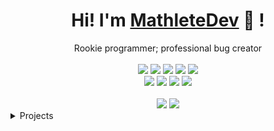 <div align="center">
	<h1>Hi! I'm <a href="https://mathletedev.vercel.app">MathleteDev</a> 🐬 !</h1>
	<div>Rookie programmer; professional bug creator</div>
	<br />
	<a href="https://www.linux.org"><img src="https://img.shields.io/badge/OS-Linux-e06c75?style=flat&logo=linux" /></a>
	<a href="https://archlinux.org"><img src="https://img.shields.io/badge/DISTRO-Arch-56b6c2?style=flat&logo=arch-linux" /></a>
	<a href="https://xmonad.org"><img src="https://img.shields.io/badge/DE-XMonad-c678dd?style=flat&logo=haskell" /></a>
	<a href="https://neovim.io"><img src="https://img.shields.io/badge/IDE-Neovim-98c379?style=flat&logo=neovim" /></a>
	<a href="https://www.typescriptlang.org"><img src="https://img.shields.io/badge/LANG-TypeScript-61afef?style=flat&logo=typescript" /></a>
	<br />
	<a href="https://github.com/mathletedev"><img src="https://img.shields.io/github/stars/mathletedev?color=dcdfe4&label=GITHUB&style=flat&logo=github" /></a>
	<a href="mailto:mathletedev@gmail.com/"><img src="https://img.shields.io/badge/EMAIL-mathletedev@gmail.com-e06c75?style=flat&logo=gmail" /></a>
	<a href="https://discord.gg/RRfW8FrX3E"><img src="https://img.shields.io/discord/831364077875626015?color=61afef&label=DISCORD&logo=discord" /></a>
	<a href="https://youtube.com/channel/UCOaIT1nP-FhOFlhz2_fzJ1Q"><img src="https://img.shields.io/badge/YT-MathleteDev-dcdfe4?style=flat&logo=youtube" /></a>
	<br />
	<br />
	<img src="https://github-readme-stats.vercel.app/api?username=mathletedev&theme=onedark&hide_title=true&hide_rank=true&show_icons=true&include_all_commits=true&line_height=24&hide_border=true" />
	<img src="https://github-readme-stats.vercel.app/api/top-langs/?username=mathletedev&theme=onedark&hide_title=true&langs_count=8&layout=compact&hide_border=true" />
</div>

<details>
	<summary>Projects</summary>
	<ul>
		<li><a href="https://nebulii.vercel.app">Nebulii</a> - Where ideas become reality</li>
		<li><a href="https://lette.vercel.app">lette</a> - A quick and easy color palette maker</li>
		<li><a href="https://github.com/mathletedev/pinyin">Pinyin</a> - A command line Pinyin input tool</li>
		<li><a href="https://github.com/mathletedev/kotoamatsukami">kotoamatsukami</a> - A TypeScript machine learning library</li>
		<li><a href="https://mathletedev.vercel.app/more">???</a>
	</ul>
</details>
